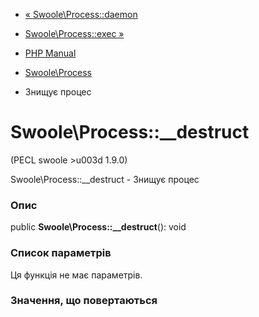 - [« Swoole\Process::daemon](swoole-process.daemon.md)
- [Swoole\Process::exec »](swoole-process.exec.md)

- [PHP Manual](index.md)
- [Swoole\Process](class.swoole-process.md)
- Знищує процес

# Swoole\Process::\_\_destruct

(PECL swoole \>u003d 1.9.0)

Swoole\Process::\_\_destruct - Знищує процес

### Опис

public **Swoole\Process::\_\_destruct**(): void

### Список параметрів

Ця функція не має параметрів.

### Значення, що повертаються
